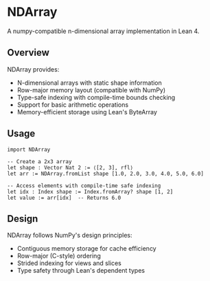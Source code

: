 # NDArray

A numpy-compatible n-dimensional array implementation in Lean 4.

## Overview

NDArray provides:
- N-dimensional arrays with static shape information
- Row-major memory layout (compatible with NumPy)
- Type-safe indexing with compile-time bounds checking
- Support for basic arithmetic operations
- Memory-efficient storage using Lean's ByteArray

## Usage

```lean
import NDArray

-- Create a 2x3 array
let shape : Vector Nat 2 := ⟨[2, 3], rfl⟩
let arr := NDArray.fromList shape [1.0, 2.0, 3.0, 4.0, 5.0, 6.0]

-- Access elements with compile-time safe indexing
let idx : Index shape := Index.fromArray? shape [1, 2]
let value := arr[idx]  -- Returns 6.0
```

## Design

NDArray follows NumPy's design principles:
- Contiguous memory storage for cache efficiency
- Row-major (C-style) ordering
- Strided indexing for views and slices
- Type safety through Lean's dependent types